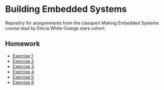 # Building Embedded Systems

Repositry for assignements from the classpert Making Embedded Systems course lead by Elecia White
Orange stars cohort 

## Homework
- [Exercise 1]( https://github.com/error404notfound/making-embedded-systems-homework/blob/main/homework_week_1/README.md )
- [Exercise 2](https://github.com/error404notfound/making-embedded-systems-homework/blob/main/homework_week_2/README.md )
- [Exercise 3](https://github.com/error404notfound/making-embedded-systems-homework/blob/main/homework_week_3/README.md )
- [Exercise 4](https://github.com/error404notfound/making-embedded-systems-homework/blob/main/homework_week_4/README.md )
- [Exercise 5](https://github.com/error404notfound/making-embedded-systems-homework/blob/main/homework_week_5/README.md )
- [Exercise 6](https://github.com/error404notfound/making-embedded-systems-homework/blob/main/homework_week_6/README.md )


